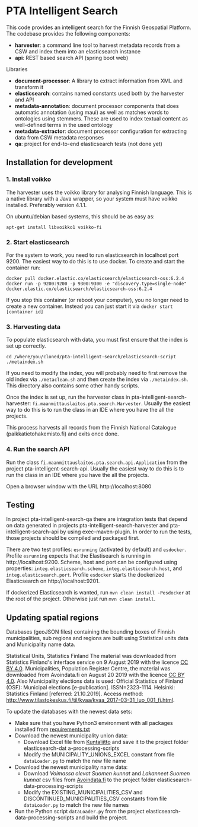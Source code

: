 # PTA Intelligent Search

This code provides an intelligent search for the Finnish Geospatial Platform. The codebase provides the following components:

* **harvester**: a command line tool to harvest metadata records from a CSW and index them into an elasticsearch instance
* **api**: REST based search API (spring boot web)

Libraries
* **document-processor**: A library to extract information from XML and transform it
* **elasticsearch**: contains named constants used both by the harvester and API
* **metadata-annotation**: document processor components that does automatic annotation (using maui) as well as matches words to ontologies using stemmers. These are used to index textual content as well-defined terms in the used ontology 
* **metadata-extractor**: document processor configuration for extracting data from CSW metadata responses
* **qa**: project for end-to-end elasticsearch tests (not done yet)


## Installation for development

### 1. Install voikko

The harvester uses the voikko library for analysing Finnish language. This is a native library with a Java wrapper, so your system must have voikko installed. Preferably version 4.1.1.

On ubuntu/debian based systems, this should be as easy as:

```
apt-get install libvoikko1 voikko-fi
```

### 2. Start elasticsearch

For the system to work, you need to run elasticsearch in localhost port 9200. The easiest way to do this is to use docker. To create and start the container run:

```
docker pull docker.elastic.co/elasticsearch/elasticsearch-oss:6.2.4
docker run -p 9200:9200 -p 9300:9300 -e "discovery.type=single-node" docker.elastic.co/elasticsearch/elasticsearch-oss:6.2.4
```

If you stop this container (or reboot your computer), you no longer need to create a new container. Instead you can just start it via `docker start [container id]`

### 3. Harvesting data

To populate elasticsearch with data, you must first ensure that the index is set up correctly. 

```
cd /where/you/cloned/pta-intelligent-search/elasticsearch-script
./metaindex.sh
```

If you need to modify the index, you will probably need to first remove the old index via `./metaclean.sh` and then create the index via `./metaindex.sh`. This directory also contains some other handy scripts.

Once the index is set up, run the harvester class in pta-intelligent-search-harvester: `fi.maanmittauslaitos.pta.search.Harvester`. Usually the easiest way to do this is to run the class in an IDE where you have the all the projects.

This process harvests all records from the Finnish National Catalogue (paikkatietohakemisto.fi) and exits once done.

### 4. Run the search API

Run the class `fi.maanmittauslaitos.pta.search.api.Application` from the project pta-intelligent-search-api. Usually the easiest way to do this is to run the class in an IDE where you have the all the projects.

Open a browser window with the URL http://localhost:8080

## Testing

In project pta-intelligent-search-qa there are integration tests that depend on data generated in projects pta-intelligent-search-harvester and pta-intelligent-search-api
by using exec-maven-plugin. In order to run the tests, those projects should be compiled and packaged first. 

There are two test profiles: `esrunning` (activated by default) and `esdocker`. Profile `esrunning` expects that the Elastisearch
is running in http://localhost:9200. Scheme, host and port can be configured using properties: 
`integ.elasticsearch.scheme`, `integ.elasticsearch.host`,  and `integ.elasticsearch.port`. 
Profile `esdocker` starts the dockerized Elasticsearch on http://localhost:9201.

If dockerized Elasticsearch is wanted, run `mvn clean install -Pesdocker` at the root of the project. 
Otherwise just run `mvn clean install`.


## Updating spatial regions

Databases (geoJSON files) containing the bounding boxes of Finnish municipalities, sub regions and regions 
are built using Statistical units data and Municipality name data.

Statistical Units, Statistics Finland The material was downloaded from Statistics 
Finland's interface service on 9 August 2019 with the licence [CC BY 4.0](https://creativecommons.org/licenses/by/4.0/deed.en). 
Municipalities, Population Register Centre, the material was downloaded from Avoindata.fi on August 20 2019 with
the licence [CC BY 4.0](https://creativecommons.org/licenses/by/4.0/deed.en). Also Municipality elections data is used: 
Official Statistics of Finland (OSF): Municipal elections [e-publication]. ISSN=2323-1114. 
Helsinki: Statistics Finland [referred: 21.10.2019]. Access method: http://www.tilastokeskus.fi/til/kvaa/kvaa_2017-03-31_luo_001_fi.html.

To update the databases with the newest data sets:
 * Make sure that you have Python3 environment with all packages installed from [requirements.txt](elasticsearch-data-processing-scripts/requirements.txt)
 * Download the newest municipality union data:
    * Download Excel file from [Kuntaliitto](https://www.kuntaliitto.fi/asiantuntijapalvelut/johtaminen-ja-kehittaminen/kuntaliitokset) and save it 
    to the project folder elasticsearch-dat
    a-processing-scripts
    * Modify the MUNICIPALITY_UNIONS_EXCEL constant from file `dataLoader.py` to match the new file name
* Download the newest municipality name data:
    * Download *Voimassa olevat Suomen kunnat* and *Lakanneet Suomen kunnat* csv files from [Avoindata.fi](https://www.avoindata.fi/data/fi/dataset/kunnat)
    to the project folder elasticsearch-data-processing-scripts
    * Modify the EXISTING_MUNICIPALITIES_CSV and DISCONTINUED_MUNICIPALITIES_CSV constants from file `dataLoader.py` to match the new file names
 * Run the Python script `dataLoader.py` from the project elasticsearch-data-processing-scripts and build the project.



 